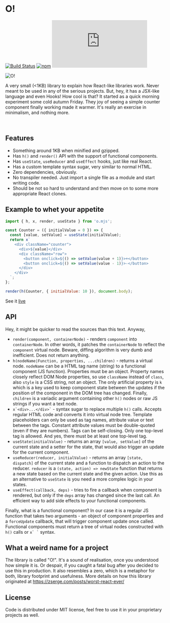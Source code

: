 # O!

[![Build Status](https://travis-ci.org/zserge/o.svg?branch=master)](https://travis-ci.org/zserge/o)
[![npm](https://img.shields.io/npm/v/@zserge/o.svg)](http://npm.im/@zserge/o)
[![gzip size](http://img.badgesize.io/https://unpkg.com/@zserge/o/o.min.mjs?compression=gzip)](https://unpkg.com/@zserge/o/o.min.mjs)

<div>
<img align="left" src="https://raw.githubusercontent.com/zserge/o/master/logo.png" alt="O!" />
<br/>
<p>
	A very small (<1KB) library to explain how React-like libraries work. Never meant to be used in any of the serious projects. But, hey, it has a JSX-like language and even Hooks! How cool is that? It started as a quick morning experiment some cold autumn Friday. They joy of seeing a simple counter component finally working made it warmer. It's really an exercise in minimalism, and nothing more.
</p>
<br/>
</div>

## Features

* Something around 1KB when minified and gzipped.
* Has `h()` and `render()` API with the support of functional components.
* Has `useState`, `useReducer` and `useEffect` hooks, just like real React.
* Has a custom template syntax sugar, very similar to normal HTML.
* Zero dependencies, obviously.
* No transpiler needed. Just import a single file as a module and start writing code.
* Should be not so hard to understand and then move on to some more appropriate React clones.

## Example to whet your appetite

```javascript
import { h, x, render, useState } from 'o.mjs';

const Counter = ({ initialValue = 0 }) => {
  const [value, setValue] = useState(initialValue);
  return x`
    <div className="counter">
      <div>${value}</div>
      <div className="row">
        <button onclick=${() => setValue(value + 1)}>+</button>
        <button onclick=${() => setValue(value - 1)}>-</button>
      </div>
    </div>
  `;
};

render(h(Counter, { initialValue: 10 }), document.body);
```

See it [live](https://raw.githack.com/zserge/o/master/counter.html)

## API

Hey, it might be quicker to read the sources than this text. Anyway,

* `render(component, containerNode)` - renders `component` into `containerNode`. In other words, it patches the `containerNode` to reflect the `component` virtual node. Beware, diffing algorithm is very dumb and inefficient. Does not return anything.
* `h(nodeName|Function, properties, ...children)` - returns a virtual node. `nodeName` can be a HTML tag name (string) to a functional component (JS function). Properties must be an object. Property names closely reflect DOM Node properties, so use `className` instead of `class`, also `style` is a CSS string, not an object. The only artificial property is `k` which is a key used to keep component state between the updates if the position of the component in the DOM tree has changed. Finally, `children` is a variadic argument containing other `h()` nodes or raw JS strings if you want a text node.
* `` x`<div>...</div>` `` - syntax sugar to replace multiple `h()` calls. Accepts regular HTML code and converts it into virtual node tree. Template placeholders can only be used as tag names, attribute value or text between the tags. Constant attribute values must be double-quoted (even if they are numbers). Tags can be self-closing. Only one top-level tag is allowed. And yes, there must be at least one top-level tag.
* `useState(initialValue)` - returns an array `[value, setValue]` of the current state and a setter for the state, that would also trigger an update for the current component.
* `useReducer(reducer, initialValue)` - returns an array `[state, dispatch]` of the current state and a function to dispatch an action to the reducer. `reducer` is a `(state, action) => newState` function that returns a new state based on the current state and the given action. Use this as an alternative to `useState` is you need a more complex logic in your states.
* `useEffect(callback, deps)` - tries to fire a callback when component is rendered, but only if the `deps` array has changed since the last call. An efficient way to add side effects to your functional components.

Finally, what is a functional component? In our case it is a regular JS function that takes two arguments - an object of component properties and a `forceUpdate` callback, that will trigger component update once called. Functional components must return a tree of virtual nodes constructed with `h()` calls or `` x` ` `` syntax.

## What a weird name for a project

The library is called "O!". It's a sound of realisation, once you understood how simple it is. Or despair, if you caught a fatal bug after you decided to use this in production. It also resembles a zero, which is a metaphor for both, library footprint and usefulness. More details on how this library originated at https://zserge.com/posts/worst-react-ever/

## License

Code is distributed under MIT license, feel free to use it in your proprietary
projects as well.
